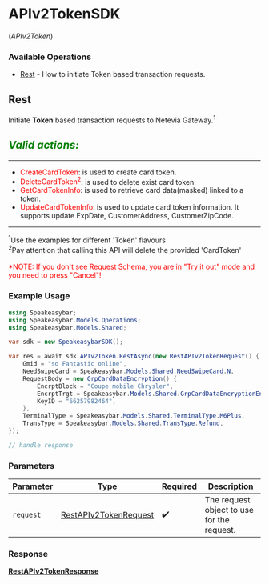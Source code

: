 # APIv2TokenSDK
(*APIv2Token*)

### Available Operations

* [Rest](#rest) - How to initiate Token based transaction requests.

## Rest

Initiate <b>Token</b> based transaction requests to Netevia Gateway.<sup>1</sup><br>

*<span style="color:green">Valid actions:</span>*
---
___
- <span style="color:red">CreateCardToken</span>: is used to create card token.
- <span style="color:red">DeleteCardToken<sup>2</sup></span>: is used to delete exist card token.
- <span style="color:red">GetCardTokenInfo</span>: is used to retrieve card data(masked) linked to a token.
- <span style="color:red">UpdateCardTokenInfo</span>: is used to update card token information. It supports update ExpDate, CustomerAddress, CustomerZipCode.
<hr>
<sup>1</sup>Use the examples for different 'Token' flavours<br>
<sup>2</sup>Pay attention that calling this API will delete the provided 'CardToken'
<br><br><span style="color:red">*NOTE: If you don't see Request Schema, you are in "Try it out" mode and you need to press "Cancel"!</span>


### Example Usage

```csharp
using Speakeasybar;
using Speakeasybar.Models.Operations;
using Speakeasybar.Models.Shared;

var sdk = new SpeakeasybarSDK();

var res = await sdk.APIv2Token.RestAsync(new RestAPIv2TokenRequest() {
    Gmid = "so Fantastic online",
    NeedSwipeCard = Speakeasybar.Models.Shared.NeedSwipeCard.N,
    RequestBody = new GrpCardDataEncryption() {
        EncrptBlock = "Coupe mobile Chrysler",
        EncrptTrgt = Speakeasybar.Models.Shared.GrpCardDataEncryptionEncrptTrgt.Pan,
        KeyID = "66257982464",
    },
    TerminalType = Speakeasybar.Models.Shared.TerminalType.M6Plus,
    TransType = Speakeasybar.Models.Shared.TransType.Refund,
});

// handle response
```

### Parameters

| Parameter                                                                 | Type                                                                      | Required                                                                  | Description                                                               |
| ------------------------------------------------------------------------- | ------------------------------------------------------------------------- | ------------------------------------------------------------------------- | ------------------------------------------------------------------------- |
| `request`                                                                 | [RestAPIv2TokenRequest](../../models/operations/RestAPIv2TokenRequest.md) | :heavy_check_mark:                                                        | The request object to use for the request.                                |


### Response

**[RestAPIv2TokenResponse](../../models/operations/RestAPIv2TokenResponse.md)**

